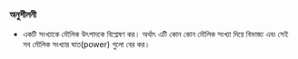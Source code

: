 ### অনুশীলনী

* একটি সংখ্যাকে মৌলিক উৎপাদকে বিশ্লেষণ কর। অর্থাৎ এটি কোন কোন মৌলিক সংখ্যা দিয়ে বিভাজ্য এবং সেই সব মৌলিক সংখ্যার ঘাত(power) গুলো বের কর।
